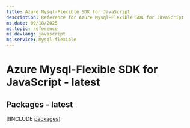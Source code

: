 ```yaml
---
title: Azure Mysql-Flexible SDK for JavaScript
description: Reference for Azure Mysql-Flexible SDK for JavaScript
ms.date: 09/18/2025
ms.topic: reference
ms.devlang: javascript
ms.service: mysql-flexible
---
```

# Azure Mysql-Flexible SDK for JavaScript - latest
## Packages - latest
[!INCLUDE [packages](mysql-flexible-index.md)]